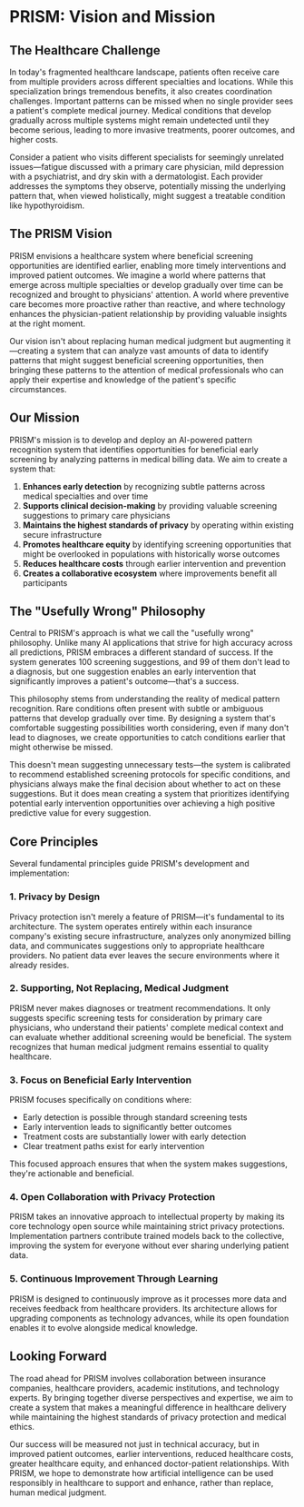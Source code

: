 # PRISM: Vision and Mission

## The Healthcare Challenge

In today's fragmented healthcare landscape, patients often receive care from multiple providers across different specialties and locations. While this specialization brings tremendous benefits, it also creates coordination challenges. Important patterns can be missed when no single provider sees a patient's complete medical journey. Medical conditions that develop gradually across multiple systems might remain undetected until they become serious, leading to more invasive treatments, poorer outcomes, and higher costs.

Consider a patient who visits different specialists for seemingly unrelated issues—fatigue discussed with a primary care physician, mild depression with a psychiatrist, and dry skin with a dermatologist. Each provider addresses the symptoms they observe, potentially missing the underlying pattern that, when viewed holistically, might suggest a treatable condition like hypothyroidism.

## The PRISM Vision

PRISM envisions a healthcare system where beneficial screening opportunities are identified earlier, enabling more timely interventions and improved patient outcomes. We imagine a world where patterns that emerge across multiple specialties or develop gradually over time can be recognized and brought to physicians' attention. A world where preventive care becomes more proactive rather than reactive, and where technology enhances the physician-patient relationship by providing valuable insights at the right moment.

Our vision isn't about replacing human medical judgment but augmenting it—creating a system that can analyze vast amounts of data to identify patterns that might suggest beneficial screening opportunities, then bringing these patterns to the attention of medical professionals who can apply their expertise and knowledge of the patient's specific circumstances.

## Our Mission

PRISM's mission is to develop and deploy an AI-powered pattern recognition system that identifies opportunities for beneficial early screening by analyzing patterns in medical billing data. We aim to create a system that:

1. **Enhances early detection** by recognizing subtle patterns across medical specialties and over time
2. **Supports clinical decision-making** by providing valuable screening suggestions to primary care physicians
3. **Maintains the highest standards of privacy** by operating within existing secure infrastructure
4. **Promotes healthcare equity** by identifying screening opportunities that might be overlooked in populations with historically worse outcomes
5. **Reduces healthcare costs** through earlier intervention and prevention
6. **Creates a collaborative ecosystem** where improvements benefit all participants

## The "Usefully Wrong" Philosophy

Central to PRISM's approach is what we call the "usefully wrong" philosophy. Unlike many AI applications that strive for high accuracy across all predictions, PRISM embraces a different standard of success. If the system generates 100 screening suggestions, and 99 of them don't lead to a diagnosis, but one suggestion enables an early intervention that significantly improves a patient's outcome—that's a success.

This philosophy stems from understanding the reality of medical pattern recognition. Rare conditions often present with subtle or ambiguous patterns that develop gradually over time. By designing a system that's comfortable suggesting possibilities worth considering, even if many don't lead to diagnoses, we create opportunities to catch conditions earlier that might otherwise be missed.

This doesn't mean suggesting unnecessary tests—the system is calibrated to recommend established screening protocols for specific conditions, and physicians always make the final decision about whether to act on these suggestions. But it does mean creating a system that prioritizes identifying potential early intervention opportunities over achieving a high positive predictive value for every suggestion.

## Core Principles

Several fundamental principles guide PRISM's development and implementation:

### 1. Privacy by Design

Privacy protection isn't merely a feature of PRISM—it's fundamental to its architecture. The system operates entirely within each insurance company's existing secure infrastructure, analyzes only anonymized billing data, and communicates suggestions only to appropriate healthcare providers. No patient data ever leaves the secure environments where it already resides.

### 2. Supporting, Not Replacing, Medical Judgment

PRISM never makes diagnoses or treatment recommendations. It only suggests specific screening tests for consideration by primary care physicians, who understand their patients' complete medical context and can evaluate whether additional screening would be beneficial. The system recognizes that human medical judgment remains essential to quality healthcare.

### 3. Focus on Beneficial Early Intervention

PRISM focuses specifically on conditions where:
- Early detection is possible through standard screening tests
- Early intervention leads to significantly better outcomes
- Treatment costs are substantially lower with early detection
- Clear treatment paths exist for early intervention

This focused approach ensures that when the system makes suggestions, they're actionable and beneficial.

### 4. Open Collaboration with Privacy Protection

PRISM takes an innovative approach to intellectual property by making its core technology open source while maintaining strict privacy protections. Implementation partners contribute trained models back to the collective, improving the system for everyone without ever sharing underlying patient data.

### 5. Continuous Improvement Through Learning

PRISM is designed to continuously improve as it processes more data and receives feedback from healthcare providers. Its architecture allows for upgrading components as technology advances, while its open foundation enables it to evolve alongside medical knowledge.

## Looking Forward

The road ahead for PRISM involves collaboration between insurance companies, healthcare providers, academic institutions, and technology experts. By bringing together diverse perspectives and expertise, we aim to create a system that makes a meaningful difference in healthcare delivery while maintaining the highest standards of privacy protection and medical ethics.

Our success will be measured not just in technical accuracy, but in improved patient outcomes, earlier interventions, reduced healthcare costs, greater healthcare equity, and enhanced doctor-patient relationships. With PRISM, we hope to demonstrate how artificial intelligence can be used responsibly in healthcare to support and enhance, rather than replace, human medical judgment.

